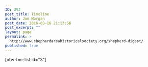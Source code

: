 ```yaml
---
ID: 292
post_title: Timeline
author: Jon Morgan
post_date: 2016-08-16 21:13:58
post_excerpt: ""
layout: page
permalink: >
  http://www.shepherdareahistoricalsociety.org/shepherd-digest/
published: true
---
```

[otw-bm-list id="3"]